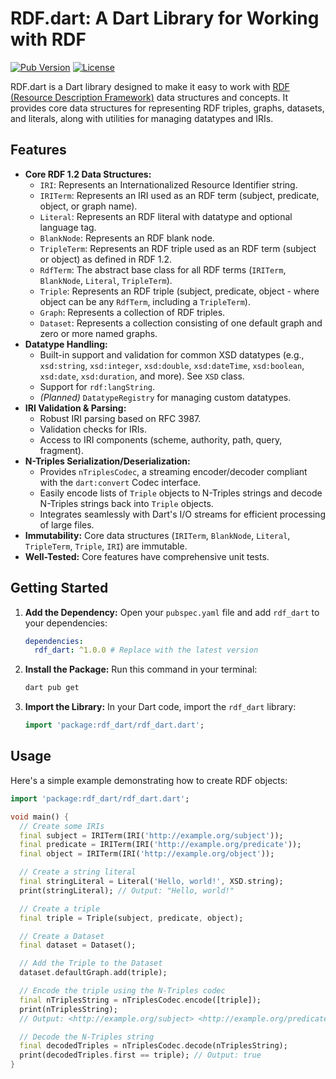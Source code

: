 # RDF.dart: A Dart Library for Working with RDF

[![Pub Version](https://img.shields.io/pub/v/rdf_dart)](https://pub.dev/packages/rdf_dart)
[![License](https://img.shields.io/badge/License-MIT-blue.svg)](https://opensource.org/licenses/MIT)

RDF.dart is a Dart library designed to make it easy to work with [RDF (Resource Description Framework)](https://www.w3.org/RDF/) data structures and concepts. It provides core data structures for representing RDF triples, graphs, datasets, and literals, along with utilities for managing datatypes and IRIs.

## Features

*   **Core RDF 1.2 Data Structures:**
    *   `IRI`: Represents an Internationalized Resource Identifier string.
    *   `IRITerm`: Represents an IRI used as an RDF term (subject, predicate, object, or graph name).
    *   `Literal`: Represents an RDF literal with datatype and optional language tag.
    *   `BlankNode`: Represents an RDF blank node.
    *   `TripleTerm`: Represents an RDF triple used as an RDF term (subject or object) as defined in RDF 1.2.
    *   `RdfTerm`: The abstract base class for all RDF terms (`IRITerm`, `BlankNode`, `Literal`, `TripleTerm`).
    *   `Triple`: Represents an RDF triple (subject, predicate, object - where object can be any `RdfTerm`, including a `TripleTerm`).
    *   `Graph`: Represents a collection of RDF triples.
    *   `Dataset`: Represents a collection consisting of one default graph and zero or more named graphs.
*   **Datatype Handling:**
    *   Built-in support and validation for common XSD datatypes (e.g., `xsd:string`, `xsd:integer`, `xsd:double`, `xsd:dateTime`, `xsd:boolean`, `xsd:date`, `xsd:duration`, and more). See `XSD` class.
    *   Support for `rdf:langString`.
    *   *(Planned)* `DatatypeRegistry` for managing custom datatypes.
*   **IRI Validation & Parsing:**
    *   Robust IRI parsing based on RFC 3987.
    *   Validation checks for IRIs.
    *   Access to IRI components (scheme, authority, path, query, fragment).
*   **N-Triples Serialization/Deserialization:**
    *   Provides `nTriplesCodec`, a streaming encoder/decoder compliant with the `dart:convert` Codec interface.
    *   Easily encode lists of `Triple` objects to N-Triples strings and decode N-Triples strings back into `Triple` objects.
    *   Integrates seamlessly with Dart's I/O streams for efficient processing of large files.
*   **Immutability:** Core data structures (`IRITerm`, `BlankNode`, `Literal`, `TripleTerm`, `Triple`, `IRI`) are immutable.
*   **Well-Tested:** Core features have comprehensive unit tests.

## Getting Started

1.  **Add the Dependency:**
    Open your `pubspec.yaml` file and add `rdf_dart` to your dependencies:

    ```yaml
    dependencies:
      rdf_dart: ^1.0.0 # Replace with the latest version
    ```

2.  **Install the Package:**
    Run this command in your terminal:

    ```bash
    dart pub get
    ```

3.  **Import the Library:**
    In your Dart code, import the `rdf_dart` library:

    ```dart
    import 'package:rdf_dart/rdf_dart.dart';
    ```

## Usage

Here's a simple example demonstrating how to create RDF objects:

```dart
import 'package:rdf_dart/rdf_dart.dart';

void main() {
  // Create some IRIs
  final subject = IRITerm(IRI('http://example.org/subject'));
  final predicate = IRITerm(IRI('http://example.org/predicate'));
  final object = IRITerm(IRI('http://example.org/object'));

  // Create a string literal
  final stringLiteral = Literal('Hello, world!', XSD.string);
  print(stringLiteral); // Output: "Hello, world!"

  // Create a triple
  final triple = Triple(subject, predicate, object);

  // Create a Dataset
  final dataset = Dataset();

  // Add the Triple to the Dataset
  dataset.defaultGraph.add(triple);

  // Encode the triple using the N-Triples codec
  final nTriplesString = nTriplesCodec.encode([triple]);
  print(nTriplesString);
  // Output: <http://example.org/subject> <http://example.org/predicate> <http://example.org/object> .

  // Decode the N-Triples string
  final decodedTriples = nTriplesCodec.decode(nTriplesString);
  print(decodedTriples.first == triple); // Output: true
}
```